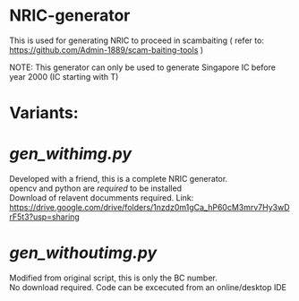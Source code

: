 # NRIC-generator

This is used for generating NRIC to proceed in scambaiting ( refer to: https://github.com/Admin-1889/scam-baiting-tools )

NOTE: This generator can only be used to generate Singapore IC before year 2000 (IC starting with T)

# Variants:

# *gen_withimg.py*
Developed with a friend, this is a complete NRIC generator. <br />
opencv and python are *required* to be installed <br />
Download of relavent documments required. Link: https://drive.google.com/drive/folders/1nzdz0m1gCa_hP60cM3mrv7Hy3wDrF5t3?usp=sharing

# *gen_withoutimg.py*
Modified from original script, this is only the BC number. <br />
No download required. Code can be excecuted from an online/desktop IDE
